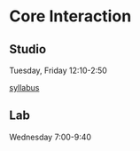 # Core Interaction

## Studio

Tuesday, Friday 12:10-2:50

[syllabus](https://paper.dropbox.com/doc/Syllabus-Core-Studio-Interaction-lfFZMpL1wNwMAYCxesGY9)

## Lab

Wednesday 7:00-9:40